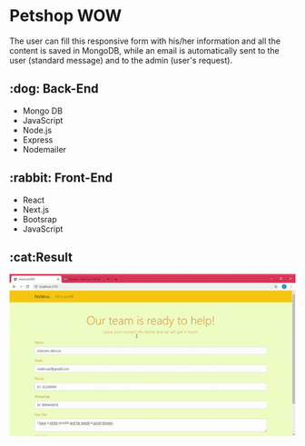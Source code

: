<h1>Petshop WOW</h1> 
<p>The user can fill this responsive form with his/her information and all the content is saved in MongoDB, while an email is automatically sent to the user (standard message) and to the admin (user's request).</p>

<h2>:dog: Back-End</h2>
<ul>
  <li> Mongo DB </li>
  <li> JavaScript </li>
  <li> Node.js </li>
  <li> Express </li>
  <li> Nodemailer </li>
</ul>

<h2>:rabbit: Front-End</h2>
<ul>
  <li> React </li>
  <li> Next.js </li>
  <li> Bootsrap </li>
  <li> JavaScript </li>  
</ul>


<h2>:cat:Result</h2>

![petshopwow](https://github.com/zmmarina/petshopWOW/blob/main/localhost_3000-Google-Chrome-2020-12-05-14-15-03.gif)
